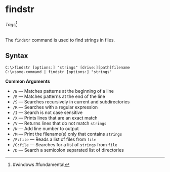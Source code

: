 # findstr
###### Tags[^1]

The `findstr` command is used to find strings in files. 
## Syntax
```
C:\>findstr [options:] "strings" [drive:][path]filename
C:\>some-command | findstr [options:] "strings"
```

 [^1]: #windows #fundamental 

 **Common Arguments**
 - `/B` &mdash; Matches patterns at the beginning of a line 
 - `/E` &mdash; Matches patterns at the end of the line
 - `/S` &mdash; Searches recursively in current and subdirectories
 - `/R` &mdash; Searches with a regular expression 
 - `/I` &mdash; Search is not case sensitive
 - `/X` &mdash; Prints lines that are an exact match 
 - `/V` &mdash; Returns lines that do not match `strings`
 - `/N` &mdash; Add line number to output 
 - `/M` &mdash; Print the filename(s) only that contains `strings` 
 - `/F:file` &mdash; Reads a list of files from `file`
 - `/G:file` &mdash; Searches for a list of `strings` from `file`  
 - `/D` &mdash; Search a semicolon separated list of directories 
